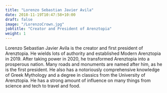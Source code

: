 ```yaml
---
title: "Lorenzo Sebastian Javier Avila"
date: 2018-11-19T10:47:58+10:00
draft: false
image: "/LorenzoCrown.jpg"
jobtitle: "Creator and President of Arenztopia"
weight: 1
---
```


Lorenzo Sebastian Javier Avila is the creator and first president of Arenztopia. He wields lots of authority and established Modern Arenztopia in 2019. After taking power in 2020, he transformed Arenztopia into a prosperous nation. Many roads and monuments are named after him, as he is the first president. He also has a notoriously comprehensive knowledge of Greek Mythology and a degree in classics from the University of Arenztopia. He has a strong amount of influence on many things from science and tech to travel and food.
